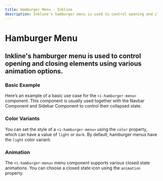 ```yaml
---
title: Hamburger Menu - Inkline
description: Inkline's hamburger menu is used to control opening and closing elements using various animation options.
---
```


<script setup>
import {
    IHamburgerMenuAnimationExample,
    IHamburgerMenuBasicExample,
    IHamburgerMenuColorVariantsExample
} from '@inkline/inkline/components/IHamburgerMenu/examples';
import { default as IHamburgerMenuAnimationExampleHTML } from '@inkline/inkline/components/IHamburgerMenu/examples/animation.html?raw';
import { default as IHamburgerMenuAnimationExampleJS } from '@inkline/inkline/components/IHamburgerMenu/examples/animation.js?raw';
import { default as IHamburgerMenuBasicExampleHTML } from '@inkline/inkline/components/IHamburgerMenu/examples/basic.html?raw';
import { default as IHamburgerMenuBasicExampleJS } from '@inkline/inkline/components/IHamburgerMenu/examples/basic.js?raw';
import { default as IHamburgerMenuColorVariantsExampleHTML } from '@inkline/inkline/components/IHamburgerMenu/examples/color-variants.html?raw';
import { default as IHamburgerMenuColorVariantsExampleJS } from '@inkline/inkline/components/IHamburgerMenu/examples/color-variants.js?raw';
</script>

# Hamburger Menu

## Inkline's hamburger menu is used to control opening and closing elements using various animation options.

### Basic Example
Here’s an example of a basic use case for the `<i-hamburger-menu>` component. This component is usually used together with the <router-link :to="{ name: 'docs-components-navbar' }">Navbar Component</router-link> and <router-link to="{ name: 'docs-components-sidebar' }">Sidebar Component</router-link> to control their collapsed state.

<example :component="IHamburgerMenuBasicExample" :html="IHamburgerMenuBasicExampleHTML" :js="IHamburgerMenuBasicExampleJS"></example>

### Color Variants
You can set the style of a `<i-hamburger-menu>` using the `color` property, which can have a value of `light` or `dark`. By default, hamburger menus have the `light` color variant.

<example :component="IHamburgerMenuColorVariantsExample" :html="IHamburgerMenuColorVariantsExampleHTML" :js="IHamburgerMenuColorVariantsExampleJS"></example>

### Animation
The `<i-hamburger-menu>` menu component supports various closed state animations. You can choose a closed state icon using the `animation` property.

<example :component="IHamburgerMenuAnimationExample" :html="IHamburgerMenuAnimationExampleHTML" :js="IHamburgerMenuAnimationExampleJS"></example>
